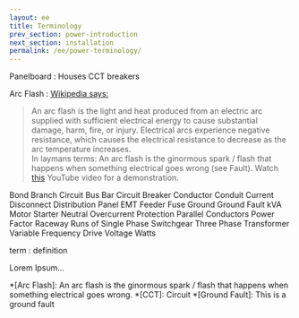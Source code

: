 ```yaml
---
layout: ee
title: Terminology
prev_section: power-introduction
next_section: installation
permalink: /ee/power-terminology/
---
```


Panelboard
: Houses CCT breakers  
  
Arc Flash
: [Wikipedia says:](http://en.wikipedia.org/wiki/Arc_flash)

> An arc flash is the light and heat produced from an electric arc supplied with sufficient electrical energy to cause substantial damage, harm, fire, or injury. Electrical arcs experience negative resistance, which causes the electrical resistance to decrease as the arc temperature increases.  
In laymans terms: An arc flash is the ginormous spark / flash that happens when something electrical goes wrong (see Fault). Watch [this](http://goo.gl/KFDkxk) YouTube video for a demonstration. 


Bond
Branch Circuit
Bus Bar
Circuit Breaker
Conductor
Conduit
Current
Disconnect
Distribution Panel
EMT
Feeder
Fuse
Ground
Ground Fault
kVA
Motor Starter
Neutral
Overcurrent Protection
Parallel Conductors
Power Factor
Raceway
Runs of
Single Phase
Switchgear
Three Phase
Transformer
Variable Frequency Drive
Voltage
Watts




term
: definition

Lorem Ipsum...

*[Arc Flash]: An arc flash is the ginormous spark / flash that happens when something electrical goes wrong.
*[CCT]: Circuit
*[Ground Fault]: This is a ground fault